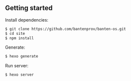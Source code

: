## Getting started

Install dependencies:

``` bash
$ git clone https://github.com/bantenprov/banten-os.git
$ cd site
$ npm install
```

Generate:

``` bash
$ hexo generate
```

Run server:

``` bash
$ hexo server
```
